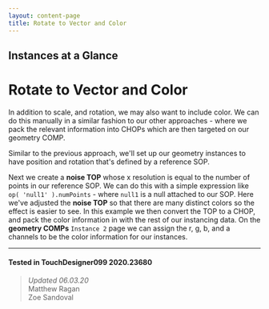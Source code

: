 ```yaml
---
layout: content-page
title: Rotate to Vector and Color
---
```

## Instances at a Glance
# Rotate to Vector and Color

In addition to scale, and rotation, we may also want to include color. We can do this manually in a similar fashion to our other approaches - where we pack the relevant information into CHOPs which are then targeted on our geometry COMP. 

Similar to the previous approach, we'll set up our geometry instances to have position and rotation that's defined by a reference SOP.

Next we create a **noise TOP** whose x resolution is equal to the number of points in our reference SOP. We can do this with a simple expression like `op( 'null1' ).numPoints` - where `null1` is a null attached to our SOP. Here we've adjusted the **noise TOP** so that there are many distinct colors so the effect is easier to see. In this example we then convert the TOP to a CHOP, and pack the color information in with the rest of our instancing data. On the **geometry COMPs** `Instance 2` page we can assign the r, g, b, and a channels to be the color information for our instances.

---

#### Tested in TouchDesigner099 2020.23680 
>*Updated 06.03.20*  
Matthew Ragan  
Zoe Sandoval  